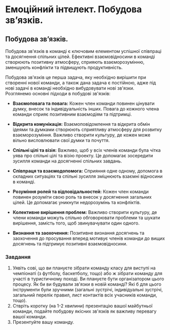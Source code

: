 # Емоційний інтелект. Побудова зв’язків.
## Побудова зв’язків.
Побудова зв'язків в команді є ключовим елементом успішної співпраці та досягнення спільних цілей. Ефективні взаємовідносини в команді створюють позитивну атмосферу, сприяють взаєморозумінню, зменшують конфлікти та підвищують продуктивність.  
  
Побудова зв'язків це перша задача, яку необхідно вирішити при створенні нової команди, а також дана задача є постійною, адже під нові задачі в команді необхідно вибудовувати нові зв'язки.  
Розглянемо основні підходи в побудові зв'язків:  

* **Взаємоповага та повага:** Кожен член команди повинен цінувати думку, внесок та індивідуальність інших. Повага до кожного члена команди сприяє позитивним взаємодіям та підтримці.

* **Відкрита комунікація:** Взаємоповідомлення та відкрита обмін ідеями та думками створюють сприятливу атмосферу для розвитку взаєморозуміння. Важливо створити культуру, де кожен може вільно висловлювати свої думки та почуття.

* **Спільні цілі та візія:** Важливо, щоб у всіх членів команди була чітка уява про спільні цілі та візію проекту. Це допомагає зосередити зусилля команди на досягненні спільних завдань.

* **Співпраця та взаємодопомога:** Сприяння одне одному, допомога в складних ситуаціях та спільні зусилля зміцнюють взаємні відносини в команді.

* **Розуміння ролей та відповідальностей:** Кожен член команди повинен розуміти свою роль та внесок у досягнення загальних цілей. Це допомагає уникнути недорозумінь та конфліктів.

* **Колективне вирішення проблем:** Важливо створити культуру, де члени команди можуть спільно обговорювати проблеми та шукати вирішення, замість того, щоб звинувачувати один одного.

* **Визнання та заохочення:** Позитивне визнання досягнень та заохочення до просування вперед мотивує членів команди до вищих досягнень та підтримує позитивні взаємовідносини.

### Завдання
1. Уявіть сові, що ви плануєте зібрати команду класу для виступі на чемпіонаті (з футболу, баскетболу, тощо) або ж зібрати команду для участі в туристичному поході.  Ви плануєте бути організатором цього процесу. Як би ви будували зв'язки в новій команді? Які б для цього інструменти були зручними (загальні зустрічі, індивідуальні зустрічі, загальний перелік правил, лист контактів всіх учасників команди, тощо).
2. Ствріть коротку (на 1-2 хвилини) презентацію вашої майбутньої команди, подайте побудову якісних зв'язків як важливу перевагу вашої команди.
3. Презентуйте вашу команду.
